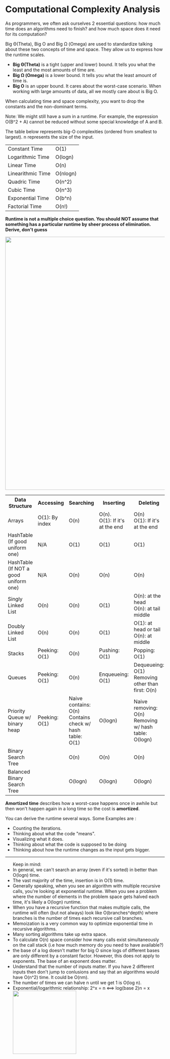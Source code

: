 <h1>Computational Complexity Analysis</h1>
<p>As programmers, we often ask ourselves 2 essential questions: how much time does an algorithms need to finish? and how much space does it need for its computation?</p>
<p>Big Θ(Theta), Big O and Big Ω (Omega) are used to standardize talking about these two concepts of time and space. They allow us to express how the runtime scales.</p>
<ul>
<li><b>Big Θ(Theta)</b> is a tight (upper and lower) bound. It tells you what the least and the most amounts of time are.</li>
<li><b>Big Ω (Omega)</b> is a lower bound. It tells you what the least amount of time is.</li>
<li><b>Big O</b> is an upper bound. It cares about the worst-case scenario. When working with large amounts of data, all we mostly care about is Big O.</li>
</ul>
<p>When calculating time and space complexity, you want to drop the constants and the non-dominant terms.</p>
<p>Note: We might still have a sum in a runtime. For example, the expression O(B^2 + A) cannot be reduced without some special knowledge of A and B.</p>
<p>The table below represents big-O complexities (ordered from smallest to largest). n represents the size of the input.</p>
<table align="center">
  <tr>
    <td>Constant Time</td>
    <td>O(1)</td>
  </tr>
  <tr>
    <td>Logarithmic Time</td>
    <td>O(logn)</td>
  </tr>
  <tr>
    <td>Linear Time</td>
    <td>O(n)</td>
  </tr>
  <tr>
    <td>Linearithmic Time</td>
    <td>O(nlogn)</td>
  </tr>
  <tr>
    <td>Quadric Time</td>
    <td>O(n^2)</td>
  </tr>
  <tr>
    <td>Cubic Time</td>
    <td>O(n^3)</td>
  </tr>
  <tr>
    <td>Exponential Time</td>
    <td>O(b^n)</td>
  </tr>
  <tr>
    <td>Factorial Time</td>
    <td>O(n!)</td>
  </tr>
</table>
<p><b>Runtime is not a multiple choice question. You should NOT assume that something has a particular runtime by sheer process of elimination. Derive, don't guess</b></p>
<img src="https://miro.medium.com/max/1200/1*5ZLci3SuR0zM_QlZOADv8Q.jpeg" width="800px"></img>

<table align='center'>
  <tr>
    <th>Data Structure</th>
    <th>Accessing</th>
    <th>Searching</th>
    <th>Inserting</th>
    <th>Deleting</th>
    <th></th>
  </tr>
  <tr>
    <td>Arrays</td>
    <td>O(1): By index</td>
    <td>O(n)</td>
    <td>O(n).</br> O(1): If it's at the end</td>
    <td>O(n) </br> O(1): If it's at the end</td>
    <td></td>
  </tr>
    <tr>
    <td>HashTable (If good uniform one)</td>
    <td>N/A</td>
    <td>O(1)</td>
    <td>O(1)</td>
    <td>O(1)</td>
    <td></td>
  </tr>
    <tr>
    <td>HashTable (If NOT a good uniform one)</td>
    <td>N/A</td>
    <td>O(n)</td>
    <td>O(n)</td>
    <td>O(n)</td>
    <td></td>
  </tr>
    <tr>
    <td>Singly Linked List</td>
    <td>O(n)</td>
    <td>O(n)</td>
    <td>O(1)</td>
    <td>O(n): at the head </br> O(n): at tail middle</td>
    <td></td>
  </tr>
    <tr>
    <td>Doubly Linked List</td>
    <td>O(n)</td>
    <td>O(n)</td>
    <td>O(1)</td>
    <td>O(1): at head or tail </br> O(n): at middle</td>
    <td></td>
  </tr>
  <tr>
    <td>Stacks</td>
    <td>Peeking: O(1)</td>
    <td>O(n)</td>
    <td>Pushing: O(1)</td>
    <td>Popping: O(1)</td>
    <td>Size(counting items): O(1)</td>
  </tr>
  <tr>
    <td>Queues</td>
    <td>Peeking: O(1)</td>
    <td>O(n)</td>
    <td>Enqueueing: O(1)</td>
    <td>Dequeueing: O(1) </br> Removing other than first: O(n)</td>
    <td></td>
  </tr>
    <tr>
    <td>Priority Queue w/ binary heap</td>
    <td>Peeking: O(1)</td>
    <td>Naive contains: O(n) </br> Contains check w/ hash table: O(1)</td>
    <td>O(logn)</td>
    <td>Naive removing: O(n) </br> Removing w/ hash table: O(logn)</td>
    <td>Binary Heap construction: O(n)</td>
  </tr>
    <tr>
    <td>Binary Search Tree</td>
    <td></td>
    <td>O(n)</td>
    <td>O(n)</td>
    <td>O(n)</td>
    <td></td>
  </tr>
    <tr>
    <td>Balanced Binary Search Tree</td>
    <td></td>
    <td>O(logn)</td>
    <td>O(logn)</td>
    <td>O(logn)</td>
    <td></td>
  </tr>
</table>

<p><b>Amortized time</b> describes how a worst-case happens once in awhile but then won't happen again in a long time so the cost is <b>amortized</b>.</p>

<p>You can derive the runtime several ways. Some Examples are :</p>
<ul>
  <li>Counting the iterations.</li>
  <li>Thinking about what the code "means".</li>
  <li>Visualizing what it does.</li>
  <li>Thinking about what the code is supposed to be doing</li>
  <li> Thinking about how the runtime changes as the input gets bigger.</li>
</ul>

---

<ul> Keep in mind: 
  <li>In general, we can't search an array (even if it's sorted) in better than O(logn) time.</li>
  <li>The vast majority of the time, insertion is in O(1) time.</li>
  <li>Generally speaking, when you see an algorithm with multiple recursive calls, you're looking at exponential runtime. When you see a problem where the number of elements in the problem space gets halved each time, it's likely a O(logn) runtime.</li>
  <li>When you have a recursive function that makes multiple calls, the runtime will often (but not always) look like O(branches^depth) where branches is the number of times each recursive call branches.</li>
  <li>Memoization is a very common way to optimize exponential time in recursive algorithms.</li>
  <li>Many sorting algorithms take up extra space.</li>
  <li>To calculate O(n) space consider how many calls exist simultaneously on the call stack (i.e how much memory do you need to have available?)</li>
  <li>the base of a log doesn't matter for big O since logs of different bases are only different by a constant factor. However, this does not apply to exponents. The base of an exponent does matter. </li>
  <li>Understand that the number of inputs matter. If you have 2 different inputs then don't jump to conlusions and say that an algorithms would have O(n^2) time. It could be O(nm). </li>
  <li>The number of times we can halve n until we get 1 is O(log n). </li>
  <li>Exponential/logarithmic relationship: 2^x = n  <==>  log(base 2)n = x</li>
  <img src="https://cdn.kastatic.org/googleusercontent/CfdIRZu_iMA_DFp7EilcK9igLFA42jd2hksGilRMBdINxoLKxj2LAWCjQxvj8m9E3Ik6tmVfPAFIx4whUTPp-KZw" width="200px" ></img>
 
</ul>
  
